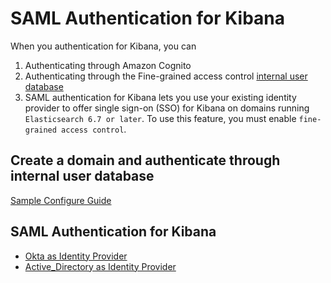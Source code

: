 # SAML Authentication for Kibana

When you authentication for Kibana, you can
1. Authenticating through Amazon Cognito
2. Authenticating through the Fine-grained access control [internal user database](https://docs.amazonaws.cn/en_us/elasticsearch-service/latest/developerguide/fgac.html#fgac-kibana)
3. SAML authentication for Kibana lets you use your existing identity provider to offer single sign-on (SSO) for Kibana on domains running `Elasticsearch 6.7 or later`. To use this feature, you must enable `fine-grained access control`.

## Create a domain and authenticate through internal user database
[Sample Configure Guide](InternalUser.md)


## SAML Authentication for Kibana

- [Okta as Identity Provider](Okta.md)
- [Active_Directory as Identity Provider](Active_Directory.md)